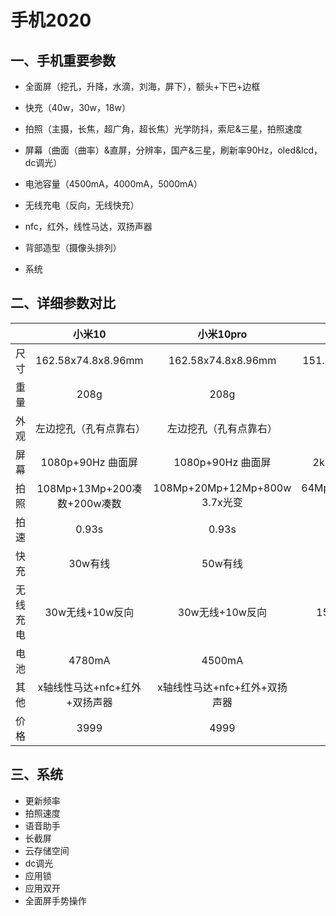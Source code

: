 # 手机2020



## 一、手机重要参数

- 全面屏（挖孔，升降，水滴，刘海，屏下），额头+下巴+边框

- 快充（40w，30w，18w）

- 拍照（主摄，长焦，超广角，超长焦）光学防抖，索尼&三星，拍照速度

- 屏幕（曲面（曲率）&直屏，分辨率，国产&三星，刷新率90Hz，oled&lcd，dc调光）
- 电池容量（4500mA，4000mA，5000mA）
- 无线充电（反向，无线快充）
- nfc，红外，线性马达，双扬声器
- 背部造型（摄像头排列）
- 系统



## 二、详细参数对比

|          |            小米10             |           小米10pro           |          三星s20           |           一加7pro            |     IPhone11     |
| :------: | :---------------------------: | :---------------------------: | :------------------------: | :---------------------------: | :--------------: |
|   尺寸   |      162.58x74.8x8.96mm       |      162.58x74.8x8.96mm       |      151.7x69.1x7.9mm      |       162.6×75.9×8.8mm        | 150.9×75.7×8.3mm |
|   重量   |             208g              |             208g              |            163g            |             206g              |       194g       |
|   外观   |    左边挖孔（孔有点靠右）     |    左边挖孔（孔有点靠右）     |          中间挖孔          |          升降全面屏           |    刘海结构光    |
|   屏幕   |       1080p+90Hz 曲面屏       |       1080p+90Hz 曲面屏       |       2k+90Hz曲面屏        |         2k+90Hz曲面屏         |       720p       |
|   拍照   |  108Mp+13Mp+200凑数+200w凑数  | 108Mp+20Mp+12Mp+800w 3.7x光变 | 64Mp+12Mp+12Mp      3x光变 | 48Mp+12Mp+8Mp          3x光变 |  1200Mp+1200Mp   |
|   拍速   |             0.93s             |             0.93s             |             /              |               /               |       0.4s       |
|   快充   |            30w有线            |            50w有线            |          25w有线           |              30w              |       18w        |
| 无线充电 |        30w无线+10w反向        |        30w无线+10w反向        |        15w无线+反向        |               /               |   10w无线+反向   |
|   电池   |            4780mA             |            4500mA             |           4000mA           |            4000mA             |      3110mA      |
|   其他   | x轴线性马达+nfc+红外+双扬声器 | x轴线性马达+nfc+红外+双扬声器 |            nfc             |         线性马达+nfc          |   线性马达+nfc   |
|   价格   |             3999              |             4999              |            6999            |             3699              |       5499       |





## 三、系统

- 更新频率
- 拍照速度
- 语音助手
- 长截屏
- 云存储空间
- dc调光
- 应用锁
- 应用双开
- 全面屏手势操作